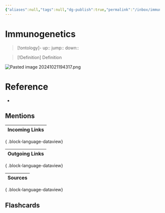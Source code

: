 ```yaml
---
{"aliases":null,"tags":null,"dg-publish":true,"permalink":"/inbox/immunogenetics/","dgPassFrontmatter":true}
---
```


# Immunogenetics

> [!ontology]-
> up:: 
> jump:: 
> down:: 

> [!Definition] Definition

![Pasted image 20241021194317.png](/img/user/Extras/Images/Pasted%20image%2020241021194317.png)

# Reference

- 

## Mentions

| Incoming Links |
| -------------- |

{ .block-language-dataview}

| Outgoing Links |
| -------------- |

{ .block-language-dataview}

| Sources |
| ------- |

{ .block-language-dataview}

## Flashcards